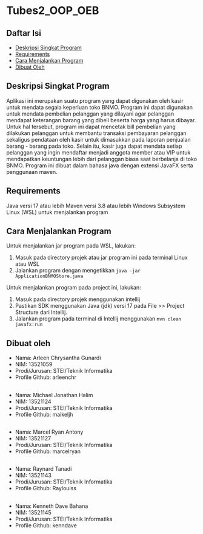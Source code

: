 # Tubes2_OOP_OEB


## Daftar Isi
* [Deskripsi Singkat Program](#deskripsi-singkat-program)
* [Requirements](#requirements)
* [Cara Menjalankan Program](#cara-menjalankan-program)
* [Dibuat Oleh](#dibuat-oleh)
## Deskripsi Singkat Program
Aplikasi ini merupakan suatu program yang dapat digunakan oleh kasir untuk mendata segala keperluan toko BNMO. Program ini dapat digunakan untuk mendata pembelian pelanggan yang dilayani agar pelanggan mendapat keterangan barang yang dibeli beserta harga yang harus dibayar. Untuk hal tersebut, program ini dapat mencetak bill pembelian yang dilakukan pelanggan untuk membantu transaksi pembayaran pelanggan sekaligus pendataan oleh kasir untuk dimasukkan pada laporan penjualan barang - barang pada toko. Selain itu, kasir juga dapat mendata setiap pelanggan yang ingin mendaftar menjadi anggota member atau VIP untuk mendapatkan keuntungan lebih dari pelanggan biasa saat berbelanja di toko BNMO. Program ini dibuat dalam bahasa java dengan extensi JavaFX serta penggunaan maven.

## Requirements
Java versi 17 atau lebih
Maven versi 3.8 atau lebih
Windows Subsystem Linux (WSL) untuk menjalankan program
## Cara Menjalankan Program
Untuk menjalankan jar program pada WSL, lakukan:
1. Masuk pada directory projek atau jar program ini pada terminal Linux atau WSL
2. Jalankan program dengan mengetikkan `java -jar ApplicationBNMOStore.java`

Untuk menjalankan program pada project ini, lakukan:
1. Masuk pada directory projek menggunakan intellij
2. Pastikan SDK menggunakan Java (jdk) versi 17 pada File >> Project Structure dari Intellij.
3. Jalankan program pada terminal di Intellij menggunakan `mvn clean javafx:run`

## Dibuat oleh
* Nama: Arleen Chrysantha Gunardi
* NIM: 13521059
* Prodi/Jurusan: STEI/Teknik Informatika
* Profile Github: arleenchr
##
* Nama: Michael Jonathan Halim
* NIM: 13521124
* Prodi/Jurusan: STEI/Teknik Informatika
* Profile Github: maikeljh
##
* Nama: Marcel Ryan Antony
* NIM: 13521127
* Prodi/Jurusan: STEI/Teknik Informatika
* Profile Github: marcelryan
##
* Nama: Raynard Tanadi
* NIM: 13521143
* Prodi/Jurusan: STEI/Teknik Informatika
* Profile Github: Raylouiss
##
* Nama: Kenneth Dave Bahana
* NIM: 13521145
* Prodi/Jurusan: STEI/Teknik Informatika
* Profile Github: kenndave